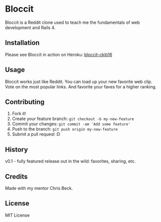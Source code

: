 




# Bloccit

Bloccit is a Reddit clone used to teach me the fundamentals of web development and Rails 4.

## Installation

Please see Bloccit in action on Heroku: [bloccit-ckib16](https://bloccit-ckib16.herokuapp.com/)

## Usage

Bloccit works just like Reddit. You can load up your new favorite web clip. Vote on the most popular links. And favorite your faves for a higher ranking.

## Contributing

1. Fork it!
2. Create your feature branch: `git checkout -b my-new-feature`
3. Commit your changes: `git commit -am 'Add some feature'`
4. Push to the branch: `git push origin my-new-feature`
5. Submit a pull request :D

## History

v0.1 - fully featured release out in the wild: favorites, sharing, etc.

## Credits

Made with my mentor Chris Beck.

## License

MIT License

